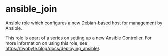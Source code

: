 ansible_join
=========

 Ansible role which configures a new Debian-based host for management by Ansible. 
 
 This role is apart of a series on setting up a new Ansible Controller. For more information on using this role, see https://twobyte.blog/docs/deploying_ansible/.
